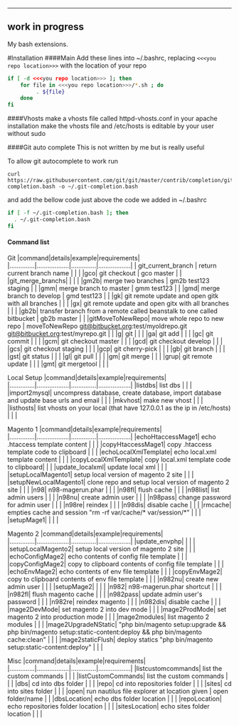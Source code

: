 -----------------------   
   work in progress 
-----------------------

My bash extensions.


#Installation
####Main
Add these lines into ~/.bashrc, replacing ```<<<you repo location>>>``` with the location of your repo

```bash
if [ -d <<<you repo location>>> ]; then
    for file in <<<you repo location>>>/*.sh ; do
         . ${file}
    done
fi
```

####Vhosts
make a vhosts file called httpd-vhosts.conf in your apache installation
make the vhosts file and  /etc/hosts is editable by your user without sudo

####Git auto complete
This is not written by me but is really useful

To allow git autocomplete to work run
```
curl https://raw.githubusercontent.com/git/git/master/contrib/completion/git-completion.bash -o ~/.git-completion.bash
```

and add the bellow code just above the code we added in ~/.bashrc
```bash
if [ -f ~/.git-completion.bash ]; then
  . ~/.git-completion.bash
fi
```

#### Command list
Git
|command|details|example|requirements|
|..............|..................|..............|..................|
| git_current_branch | return current branch name |  |  |
|gco| git checkout | gco master |  |
|git_merge_branchs|  |  |  |
|gm2b| merge two branches | gm2b test123 staging |  |
|gmm| merge branch to master | gmm test123 |  |
|gmd| merge branch to develop | gmd test123 |  |
|gk| git remote update and open gitk with all branches |  |  |
|gx| git remote update and open gitx with all branches |  |  |
|gb2b| transfer branch from a remote called beanstalk to one called bitbucket | gb2b master |  |
|gitMoveToNewRepo| move whole repo to new repo | moveToNewRepo git@bitbucket.org:test/myoldrepo.git git@bitbucket.org:test/myrepo.git |  |
|g| git |  |  |
|ga| git add |  |  |
|gc| git commit |  |  |
|gcm| git checkout master |  |  |
|gcd| git checkout develop |  |  |
|gcs| git checkout staging |  |  |
|gcp| git cherry-pick |  |  |
|gb| git branch |  |  |
|gst| git status |  |  |
|gl| git pull |  |  |
|gm| git merge |  |  |
|grup| git remote update |  |  |
|gmt| git mergetool |  |  |

Local Setup
|command|details|example|requirements|
|..............|..................|..............|..................|
|listdbs| list dbs |  |  |
|import2mysql| uncompress database, create database, import database and update base urls and email |  |  |
|mkvhost| make new vhost |  |  |
|listhosts| list vhosts on your local (that have 127.0.0.1 as the ip in /etc/hosts)  |  |  |

Magento 1
|command|details|example|requirements|
|..............|..................|..............|..................|
|echoHtaccessMage1| echo .htaccess template content |  |  |
|copyHtaccessMage1| copy .htaccess template code to clipboard |  |  |
|echoLocalXmlTemplate| echo local.xml template content |  |  |
|copyLocalXmlTemplate|  copy local.xml template code to clipboard|  |  |
|update_localxml| update local xml |  |  |
|setupLocalMagento1| setup local version of magento 2 site |  |  |
|setupNewLocalMagento1| clone repo and setup local version of magento 2 site |  |  |
|n98| n98-magerun.phar |  |  |
|n98fl| flush cache |  |  |
|n98list| list admin users |  |  |
|n98nu| create admin user |  |  |
|n98pass| change password for admin user |  |  |
|n98re| reindex |  |  |
|n98dis| disable cache |  |  |
|rmcache| empties cache and session "rm -rf var/cache/* var/session/*" |  |  |
|setupMage1|  |  |  |


Magento 2
|command|details|example|requirements|
|..............|..................|..............|..................|
|update_envphp|  |  |  |
|setupLocalMagento2| setup local version of magento 2 site |  |  |
|echoConfigMage2| echo contents of config file template |  |  |
|copyConfigMage2| copy to clipboard contents of config file template |  |  |
|echoEnvMage2| echo contents of env file template |  |  |
|copyEnvMage2| copy to clipboard contents of env file template |  |  |
|n982nu| create new admin user |  |  |
|setupMage2|  |  |  |
|n982| n98-magerun.phar shortcut |  |  |
|n982fl| flush magento cache |  |  |
|n982pass| update admin user's password |  |  |
|n982re| reindex magento |  |  |
|n982dis| disable cache |  |  |
|mage2DevMode| set magento 2 into dev mode |  |  |
|mage2ProdMode| set magento 2 into production mode |  |  |
|mage2modules| list magento 2 modules |  |  |
|mage2UpgradeNStatic| "php bin/magento setup:upgrade  && php bin/magento setup:static-content:deploy && php bin/magento cache:clean"  |  |  |
|mage2staticFlush| deploy statics "php bin/magento setup:static-content:deploy" |  |  |

Misc
|command|details|example|requirements|
|..............|..................|..............|..................|
|listcustomcommands| list the custom commands |  |  |
|listCustomCommands| list the custom commands |  |  |
|dbs| cd into dbs folder |  |  |
|repo| cd into repositories folder |  |  |
|sites| cd into sites folder |  |  |
|open| run nautilus file explorer at location given | open folder/name |  |
|dbsLocation| echo dbs folder location |  |  |
|repoLocation| echo repositories folder location |  |  |
|sitesLocation| echo sites folder location |  |  |
